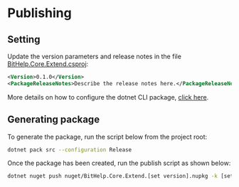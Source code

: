 # Publishing

## Setting

Update the version parameters and release notes in the file [BitHelp.Core.Extend.csproj]:

```xml
<Version>0.1.0</Version>
<PackageReleaseNotes>Describe the release notes here.</PackageReleaseNotes>
```

More details on how to configure the dotnet CLI package, [click here].

## Generating package

To generate the package, run the script below from the project root:

```sh
dotnet pack src --configuration Release
```

Once the package has been created, run the publish script as shown below:

```sh
dotnet nuget push nuget/BitHelp.Core.Extend.[set version].nupkg -k [set your password] -s https://api.nuget.org/v3/index.json
```

[BitHelp.Core.Extend.csproj]: <../src/BitHelp.Core.Extend.csproj>
[click here]: <https://docs.microsoft.com/pt-br/nuget/quickstart/create-and-publish-a-package-using-the-dotnet-cli>

